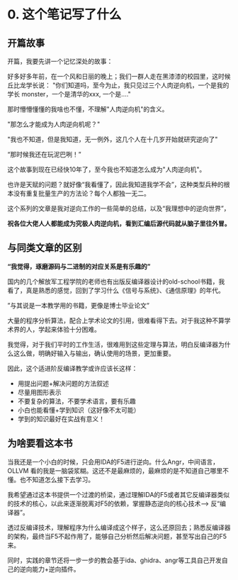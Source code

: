 # 0. 这个笔记写了什么

## 开篇故事

开篇，我要先讲一个记忆深处的故事：

好多好多年前，在一个风和日丽的晚上；我们一群人走在黑漆漆的校园里，这时候丘比龙学长说： "你们知道吗，至今为止，我只见过三个人肉逆向机，一个是我的学长 monster，一个是清华的xxx, 一个是...."

那时懵懵懂懂的我啥也不懂，不理解"人肉逆向机"的含义。

"那怎么才能成为人肉逆向机呢？"

"我也不知道，但是我知道，无一例外，这几个人在十几岁开始就研究逆向了"

“那时候我还在玩泥巴咧！”

这个故事到现在已经快10年了，至今我也不知道怎么成为"人肉逆向机"。

也许是天赋的问题？就好像“我看懂了，因此我知道我学不会”，这种类型兵种的根本没有重复批量生产的方法论？每个人都独一无二。

这个系列的文章是我对逆向工作的一些简单的总结，以及“我理想中的逆向世界”，

**祝各位大佬人人都能成为究极人肉逆向机，看到汇编后源代码就从脑子里往外冒。**

## 与同类文章的区别

**“我觉得，琢磨源码与二进制的对应关系是有乐趣的”**

国内的几个解放军工程学院的老师也有出版反编译器设计的old-school书籍，我看了，真是熟悉的感觉，回到了学习什么《信号与系统》、《通信原理》的年代。

”与其说是一本教学用的书籍，更像是博士毕业论文”

大量的程序分析算法，配合上学术论文的引用，很难看得下去。对于我这种不算学术界的人，学起来体验十分困难。

我觉得，对于我们平时的工作生活，很难用到这些定理与算法，明白反编译器为什么这么做，明确好输入与输出，确认使用的场景，更加重要。

因此，这个适进阶反编译教学或许应该长这样：

* 用提出问题+解决问题的方法叙述
* 尽量用图形表示
* 不要复杂的算法，不要学术语言，要有乐趣
* 小白也能看懂+学到知识（这好像不太可能）
* 学到的知识最好在实战有意义！

## 为啥要看这本书

当我还是一个小白的时候，只会用IDA的F5进行逆向。什么Angr，中间语言，OLLVM 看的我是一脑袋浆糊。这还不是最麻烦的，最麻烦的是不知道自己哪里不懂。也不知道怎么接下去学习。

我希望通过这本书提供一个过渡的桥梁，通过理解IDA的F5或者其它反编译器类似的技术的核心，以此来逐渐脱离对F5的依赖，掌握静态逆向的核心技术—> 反“编译器”。

透过反编译技术，理解程序为什么编译成这个样子，这么还原回去；熟悉反编译器的架构，最终当F5不起作用了，能够自己分析然后解决问题，甚至写出自己的F5来。

同时，实践的章节还将一步一步的教会基于ida、ghidra、angr等工具自己开发自己的逆向能力+逆向插件。

##
